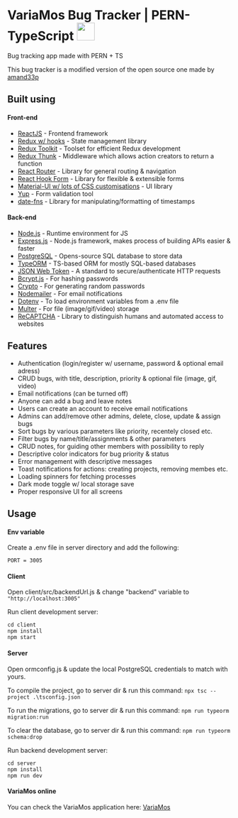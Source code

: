 # VariaMos Bug Tracker | PERN-TypeScript <img src="https://variamos.azurewebsites.net/favicon.ico" width="40px" height="40px" />

Bug tracking app made with PERN + TS

This bug tracker is a modified version of the open source one made by [amand33p](https://github.com/amand33p)

## Built using

#### Front-end

- [ReactJS](https://reactjs.org/) - Frontend framework
- [Redux w/ hooks](https://redux.js.org/) - State management library
- [Redux Toolkit](https://redux-toolkit.js.org/) - Toolset for efficient Redux development
- [Redux Thunk](https://github.com/reduxjs/redux-thunk) - Middleware which allows action creators to return a function
- [React Router](https://reactrouter.com/) - Library for general routing & navigation
- [React Hook Form](https://react-hook-form.com/) - Library for flexible & extensible forms
- [Material-UI w/ lots of CSS customisations](https://material-ui.com/) - UI library
- [Yup](https://github.com/jquense/yup) - Form validation tool
- [date-fns](https://date-fns.org/) - Library for manipulating/formatting of timestamps

#### Back-end

- [Node.js](https://nodejs.org/en/) - Runtime environment for JS
- [Express.js](https://expressjs.com/) - Node.js framework, makes process of building APIs easier & faster
- [PostgreSQL](https://www.postgresql.org/) - Opens-source SQL database to store data
- [TypeORM](https://typeorm.io/) - TS-based ORM for mostly SQL-based databases
- [JSON Web Token](https://jwt.io/) - A standard to secure/authenticate HTTP requests
- [Bcrypt.js](https://www.npmjs.com/package/bcryptjs) - For hashing passwords
- [Crypto](https://nodejs.org/api/crypto.html) - For generating random passwords
- [Nodemailer](https://nodemailer.com/about/) - For email notifications
- [Dotenv](https://www.npmjs.com/package/dotenv) - To load environment variables from a .env file
- [Multer](https://www.npmjs.com/package/multer) - For file (image/gif/video) storage
- [ReCAPTCHA](https://github.com/dozoisch/react-google-recaptcha) - Library to distinguish humans and automated access to websites

## Features

- Authentication (login/register w/ username, password & optional email adress)
- CRUD bugs, with title, description, priority & optional file (image, gif, video)
- Email notifications (can be turned off)
- Anyone can add a bug and leave notes
- Users can create an account to receive email notifications
- Admins can add/remove other admins, delete, close, update & assign bugs
- Sort bugs by various parameters like priority, recentely closed etc.
- Filter bugs by name/title/assignments & other parameters
- CRUD notes, for guiding other members with possibility to reply
- Descriptive color indicators for bug priority & status
- Error management with descriptive messages
- Toast notifications for actions: creating projects, removing membes etc.
- Loading spinners for fetching processes
- Dark mode toggle w/ local storage save
- Proper responsive UI for all screens

## Usage

#### Env variable

Create a .env file in server directory and add the following:

```
PORT = 3005
```

#### Client

Open client/src/backendUrl.js & change "backend" variable to `"http://localhost:3005"`

Run client development server:

```
cd client
npm install
npm start
```

#### Server

Open ormconfig.js & update the local PostgreSQL credentials to match with yours.

To compile the project, go to server dir & run this command:
`npx tsc --project .\tsconfig.json`

To run the migrations, go to server dir & run this command:
`npm run typeorm migration:run`

To clear the database, go to server dir & run this command:
`npm run typeorm schema:drop`

Run backend development server:

```
cd server
npm install
npm run dev
```

#### VariaMos online
You can check the VariaMos application here: [VariaMos](https://variamos.azurewebsites.net/)
